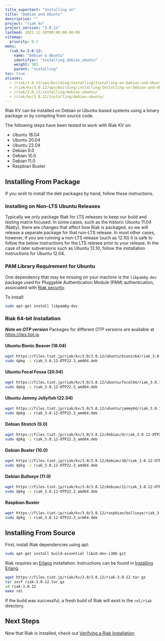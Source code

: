 ```yaml
---
title_supertext: "Installing on"
title: "Debian and Ubuntu"
description: ""
project: "riak_kv"
project_version: "3.0.12"
lastmod: 2022-12-20T00:00:00-00:00
sitemap:
  priority: 0.2
menu:
  riak_kv-3.0.12:
    name: "Debian & Ubuntu"
    identifier: "installing_debian_ubuntu"
    weight: 303
    parent: "installing"
toc: true
aliases:
  - /riak/3.0.12/ops/building/installing/Installing-on-Debian-and-Ubuntu
  - /riak/kv/3.0.12/ops/building/installing/Installing-on-Debian-and-Ubuntu
  - /riak/3.0.12/installing/debian-ubuntu/
  - /riak/kv/3.0.12/installing/debian-ubuntu/
---
```


[install source index]: {{<baseurl>}}riak/kv/3.0.12/setup/installing/source/
[security index]: {{<baseurl>}}riak/kv/3.0.12/using/security/
[install source erlang]: {{<baseurl>}}riak/kv/3.0.12/setup/installing/source/erlang
[install verify]: {{<baseurl>}}riak/kv/3.0.12/setup/installing/verify

Riak KV can be installed on Debian or Ubuntu-based systems using a binary
package or by compiling from source code.

The following steps have been tested to work with Riak KV on:

- Ubuntu 18.04
- Ubuntu 20.04
- Ubuntu 22.04
- Debian 9.0
- Debian 10.0
- Debian 11.0
- Raspbian Buster

## Installing From Package

If you wish to install the deb packages by hand, follow these
instructions.

### Installing on Non-LTS Ubuntu Releases

Typically we only package Riak for LTS releases to keep our build and
testing matrix focused.  In some cases, such as the historic Ubuntu 11.04 (Natty),
there are changes that affect how Riak is packaged, so we will release a
separate package for that non-LTS release. In most other cases, however,
if you are running a non-LTS release (such as 12.10) it is safe to
follow the below instructions for the LTS release prior to your release.
In the case of later subversions such as Ubuntu 12.10, follow the installation instructions for
Ubuntu 12.04.

### PAM Library Requirement for Ubuntu

One dependency that may be missing on your machine is the `libpam0g-dev`
package used for Pluggable Authentication Module (PAM) authentication,
associated with [Riak security][security index].

To install:

```bash
sudo apt-get install libpam0g-dev
```

### Riak 64-bit Installation

***Note on OTP version***
Packages for different OTP versions are available at https://iles.tiot.jp

#### Ubuntu Bionic Beaver (18.04)

```bash
wget https://files.tiot.jp/riak/kv/3.0/3.0.12/ubuntu/bionic64/riak_3.0.12-OTP22.3_amd64.deb
sudo dpkg -i riak_3.0.12-OTP22.3_amd64.deb
```

#### Ubuntu Focal Fossa (20.04)

```bash
wget https://files.tiot.jp/riak/kv/3.0/3.0.12/ubuntu/focal64/riak_3.0.12-OTP22.3_amd64.deb
sudo dpkg -i riak_3.0.12-OTP22.3_amd64.deb
```

#### Ubuntu Jammy Jellyfish (22.04)

```bash
wget https://files.tiot.jp/riak/kv/3.0/3.0.12/ubuntu/jammy64/riak_3.0.12-OTP22.3_amd64.deb
sudo dpkg -i riak_3.0.12-OTP22.3_amd64.deb
```

#### Debian Stretch (9.0)

```bash
wget https://files.tiot.jp/riak/kv/3.0/3.0.12/debian/9/riak_3.0.12-OTP22.3_amd64.deb
sudo dpkg -i riak_3.0.12-OTP22.3_amd64.deb
```

#### Debian Buster (10.0)

```bash
wget https://files.tiot.jp/riak/kv/3.0/3.0.12/debian/10/riak_3.0.12-OTP22.3_amd64.deb
sudo dpkg -i riak_3.0.12-OTP22.3_amd64.deb
```

#### Debian Bullseye (11.0)

```bash
wget https://files.tiot.jp/riak/kv/3.0/3.0.12/debian/11/riak_3.0.12-OTP22.3_amd64.deb
sudo dpkg -i riak_3.0.12-OTP22.3_amd64.deb
```

#### Raspbian Buster

```bash
wget https://files.tiot.jp/riak/kv/3.0/3.0.12/raspbian/bullseye/riak_3.0.12-OTP22.3_arm64.deb
sudo dpkg -i riak_3.0.12-OTP22.3_arm64.deb
```

## Installing From Source

First, install Riak dependencies using apt:

```bash
sudo apt-get install build-essential libc6-dev-i386 git
```

Riak requires an [Erlang](http://www.erlang.org/) installation.
Instructions can be found in [Installing Erlang][install source erlang].

```bash
wget https://files.tiot.jp/riak/kv/3.0/3.0.12/riak-3.0.12.tar.gz
tar zxvf riak-3.0.12.tar.gz
cd riak-3.0.12
make rel
```

If the build was successful, a fresh build of Riak will exist in the
`rel/riak` directory.

## Next Steps

Now that Riak is installed, check out [Verifying a Riak Installation][install verify].

